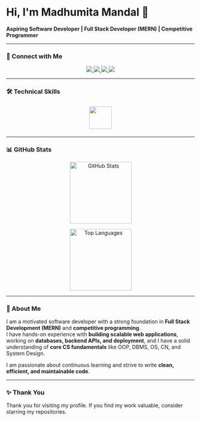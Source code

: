 # Hi, I'm Madhumita Mandal 👋  

**Aspiring Software Developer | Full Stack Developer (MERN) | Competitive Programmer**

---

### 💼 Connect with Me  

<p align="center">
  <a href="https://www.linkedin.com/in/madhumita-mandal-2b2169346/">
    <img src="https://img.shields.io/badge/LinkedIn-0077B5?style=for-the-badge&logo=linkedin&logoColor=white" />
  </a>
  <a href="https://www.geeksforgeeks.org/user/madhumitam0ca8/">
    <img src="https://img.shields.io/badge/GeeksforGeeks-2F8D46?style=for-the-badge&logo=geeksforgeeks&logoColor=white" />
  </a>
  <a href="https://leetcode.com/u/madhuuuuuuu/">
    <img src="https://img.shields.io/badge/LeetCode-F89F1B?style=for-the-badge&logo=leetcode&logoColor=black" />
  </a>
  <a href="https://github.com/madhumitaaa">
    <img src="https://img.shields.io/badge/GitHub-181717?style=for-the-badge&logo=github&logoColor=white" />
  </a>
</p>

---
### 🛠️ Technical Skills  

<p align="center">
  <img src="https://skillicons.dev/icons?i=c,cpp,js,react,html,css,bootstrap,nodejs,express,mongodb,mysql,git,github,postman,vercel,netlify" height="60" style="margin:7px;" />
</p>


---

### 📊 GitHub Stats  

<p align="center">
  <img src="https://github-readme-stats.vercel.app/api?username=madhumitaaa&show_icons=true&theme=transparent&hide_border=false&border_radius=15" height="165" alt="GitHub Stats" />
</p>

<p align="center">
  <img src="https://github-readme-stats.vercel.app/api/top-langs/?username=madhumitaaa&layout=compact&theme=transparent&hide_border=false&border_radius=15" height="165" alt="Top Languages" />
</p>

---

### 📌 About Me  

I am a motivated software developer with a strong foundation in **Full Stack Development (MERN)** and **competitive programming**.  
I have hands-on experience with **building scalable web applications**, working on **databases, backend APIs, and deployment**, and I have a solid understanding of **core CS fundamentals** like OOP, DBMS, OS, CN, and System Design.  

I am passionate about continuous learning and strive to write **clean, efficient, and maintainable code**.  

---

### ✨ Thank You  

Thank you for visiting my profile. If you find my work valuable, consider starring my repositories.
